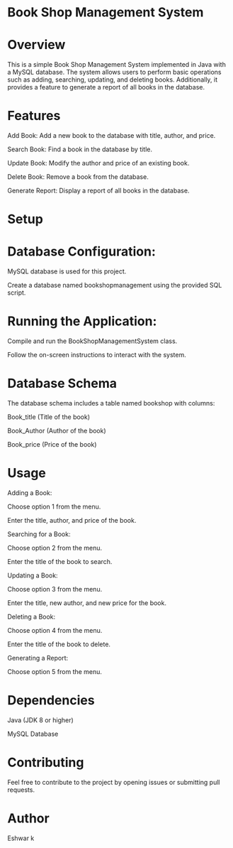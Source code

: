 # Book Shop Management System
# Overview
This is a simple Book Shop Management System implemented in Java with a MySQL database. The system allows users to perform basic operations such as adding, searching, updating, and deleting books. Additionally, it provides a feature to generate a report of all books in the database.

# Features
Add Book: Add a new book to the database with title, author, and price.

Search Book: Find a book in the database by title.

Update Book: Modify the author and price of an existing book.

Delete Book: Remove a book from the database.

Generate Report: Display a report of all books in the database.

# Setup
# Database Configuration:
MySQL database is used for this project.

Create a database named bookshopmanagement using the provided SQL script.

# Running the Application:
Compile and run the BookShopManagementSystem class.

Follow the on-screen instructions to interact with the system.

# Database Schema
The database schema includes a table named bookshop with columns:

Book_title (Title of the book)

Book_Author (Author of the book)

Book_price (Price of the book)

# Usage
Adding a Book:

Choose option 1 from the menu.

Enter the title, author, and price of the book.

Searching for a Book:

Choose option 2 from the menu.

Enter the title of the book to search.

Updating a Book:

Choose option 3 from the menu.

Enter the title, new author, and new price for the book.

Deleting a Book:

Choose option 4 from the menu.

Enter the title of the book to delete.

Generating a Report:

Choose option 5 from the menu.

# Dependencies
Java (JDK 8 or higher)

MySQL Database

# Contributing
Feel free to contribute to the project by opening issues or submitting pull requests.

# Author
Eshwar k

